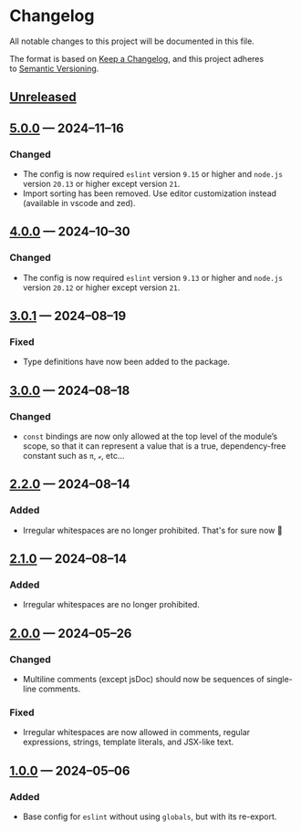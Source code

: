<!-- markdownlint-disable MD024 -->
# Changelog

All notable changes to this project will be documented in this file.

The format is based on [Keep a Changelog](https://keepachangelog.com), and this project adheres to [Semantic Versioning](https://semver.org).

## [Unreleased]

## [5.0.0] — 2024–11–16

### Changed

- The config is now required `eslint` version `9.15` or higher and `node.js` version `20.13` or higher except version `21`.
- Import sorting has been removed. Use editor customization instead (available in vscode and zed).

## [4.0.0] — 2024–10–30

### Changed

- The config is now required `eslint` version `9.13` or higher and `node.js` version `20.12` or higher except version `21`.

## [3.0.1] — 2024–08–19

### Fixed

- Type definitions have now been added to the package.

## [3.0.0] — 2024–08–18

### Changed

- `const` bindings are now only allowed at the top level of the module’s scope, so that it can represent a value that is a true, dependency-free constant such as `π`, `ℯ`, etc…

## [2.2.0] — 2024–08–14

### Added

- Irregular whitespaces are no longer prohibited. That's for sure now 🤭

## [2.1.0] — 2024–08–14

### Added

- Irregular whitespaces are no longer prohibited.

## [2.0.0] — 2024–05–26

### Changed

- Multiline comments (except jsDoc) should now be sequences of single-line comments.

### Fixed

- Irregular whitespaces are now allowed in comments, regular expressions, strings, template literals, and JSX-like text.

## [1.0.0] — 2024–05–06

### Added

- Base config for `eslint` without using `globals`, but with its re-export.

[Unreleased]: https://github.com/firefoxic/eslint-config/compare/v5.0.0...HEAD
[5.0.0]: https://github.com/firefoxic/eslint-config/compare/v4.0.0...v5.0.0
[4.0.0]: https://github.com/firefoxic/eslint-config/compare/v3.0.1...v4.0.0
[3.0.1]: https://github.com/firefoxic/eslint-config/compare/v3.0.0...v3.0.1
[3.0.0]: https://github.com/firefoxic/eslint-config/compare/v2.2.0...v3.0.0
[2.2.0]: https://github.com/firefoxic/eslint-config/compare/v2.1.0...v2.2.0
[2.1.0]: https://github.com/firefoxic/eslint-config/compare/v2.0.0...v2.1.0
[2.0.0]: https://github.com/firefoxic/eslint-config/compare/v1.0.0...v2.0.0
[1.0.0]: https://github.com/firefoxic/eslint-config/releases/tag/v1.0.0

